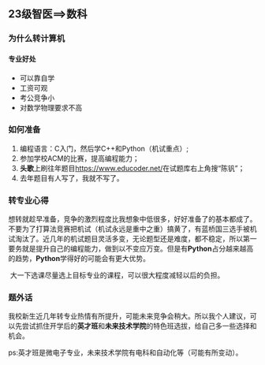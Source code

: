 ## 23级智医==>数科

### 为什么转计算机

#### 专业好处

* 可以靠自学
* 工资可观
* 考公竞争小
* 对数学物理要求不高

### 如何准备

1.  编程语言：C入门，然后学C++和Python（机试重点）;
2.  参加学校ACM的比赛，提高编程能力；
3.  **头歌**上刷往年题目<https://www.educoder.net/>在试题库右上角搜“陈钒”；
4.  去年题目有人写了，我就不写了。

### 转专业心得

​	想转就趁早准备，竞争的激烈程度比我想象中低很多，好好准备了的基本都成了。不要为了打算法竞赛把机试（机试永远是重中之重）搞黄了，有蓝桥国三选手被机试淘汰了。近几年的机试题目灵活多变，无论题型还是难度，都不稳定，所以第一要务就是提升自己的编程能力，做到以不变应万变。但是有**Python**占分越来越高的趋势，**Python**学得好的可能会有更大优势。

​	大一下选课尽量选上目标专业的课程，可以很大程度减轻以后的负担。

### 题外话

​	我校新生近几年转专业热情有所提升，可能未来竞争会稍大。所以我个人建议，可以先尝试抓住开学后的**英才班**和**未来技术学院**的特色班选拔，给自己多一些选择和机会。

ps:英才班是微电子专业，未来技术学院有电科和自动化等（可能有所变动）。